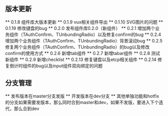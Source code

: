 
## 版本更新
** 0.1.8  组件库大版本更新
** 0.1.9  vux相关组件导出
** 0.1.10 SVG图片的问题
** 0.1.19 修改键盘的bug
** 0.2.0  发布组件库0.2.0（新组件）
** 0.2.1  增加两个业务组件（TAuthConfirm、TUnbundingRadio）以及修复confirm的bug
** 0.2.4  增加两个业务组件（TAuthConfirm、TUnbundingRadio）背景滚动bug
** 0.2.5  修复两个业务组件（TAuthConfirm、TUnbundingRadio）的bug以及修改confirm的使用方式
** 0.2.6  新增tab组件
** 0.2.7  新增tabar组件
** 0.2.8  测试新组件
** 0.2.9  新增checklist
** 0.2.13 修复键盘以及etcp相关组件
** 0.2.14 修复倒计时组件的bug以及input组件双向绑定的问题

## 分支管理
** 发布版本在master分支发版
** 开发版本在dev分支
** 其他单独功能和hotfix的分支如果需要发版本，那么同时合到master和dev，如果不发版，要进入下个迭代，那么合到dev
